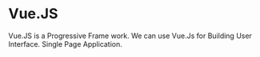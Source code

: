 # Vue.JS
Vue.JS is a Progressive Frame work.
We can use Vue.Js for Building User Interface.
Single Page Application.
